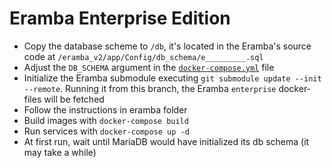 # Eramba Enterprise Edition

* Copy the database scheme to `/db`, it's located in the Eramba's source code at `/eramba_v2/app/Config/db_schema/e_________.sql`
* Adjust the `DB_SCHEMA` argument in the [`docker-compose.yml`](docker-compose.yml) file
* Initialize the Eramba submodule executing `git submodule update --init --remote`. Running it from this branch, the Eramba `enterprise` docker-files will be fetched
* Follow the instructions in eramba folder
* Build images with `docker-compose build`
* Run services with `docker-compose up -d`
* At first run, wait until MariaDB would have initialized its db schema (it may take a while)